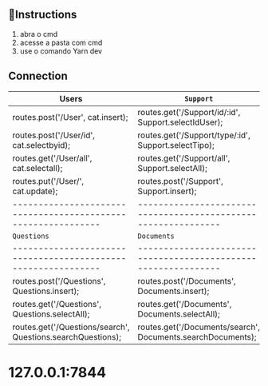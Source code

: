 ## 🎇Instructions

1. abra o cmd  
2. acesse a pasta com cmd  
3. use o comando Yarn dev  


## Connection

|  Users                                                       | `Support`                                                       | Matter                                   |
| -------------------------------------------------------------| -------------------------------------------------------------- | ---------------------------------------- |
| routes.post('/User', cat.insert);                            | routes.get('/Support/id/:id', Support.selectIdUser);           | routes.get('/Matter', Matter.selectAll); |
| routes.post('/User/id', cat.selectbyid);                     | routes.get('/Support/type/:id', Support.selectTipo);           | routes.post('/Matter', Matter.insert);   |
| routes.get('/User/all', cat.selectall);                      | routes.get('/Support/all', Support.selectAll);                 |                                          |
| routes.put('/User/', cat.update);                            | routes.post('/Support', Support.insert);                       |                                          |
| -------------------------------------------------------------| -------------------------------------------------------------- | ---------------------------------------- |
| `Questions`                                                  | `Documents`                                                    | `NULL`                                 |
| -------------------------------------------------------------| -------------------------------------------------------------- | ---------------------------------------- |
| routes.post('/Questions', Questions.insert);                 | routes.post('/Documents', Documents.insert);                   |                                          |
| routes.get('/Questions', Questions.selectAll);               | routes.get('/Documents', Documents.selectAll);                 |                                          |
| routes.get('/Questions/search', Questions.searchQuestions);  | routes.get('/Documents/search', Documents.searchDocuments);    |                                          |

# 127.0.0.1:7844  
